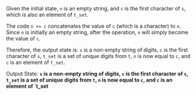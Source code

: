Given the initial state, `n` is an empty string, and `c` is the first character of `s`, which is also an element of `t_set`. 

The code `n += c` concatenates the value of `c` (which is a character) to `n`. Since `n` is initially an empty string, after the operation, `n` will simply become the value of `c`.

Therefore, the output state is: `s` is a non-empty string of digits, `c` is the first character of `s`, `t_set` is a set of unique digits from `t`, `n` is now equal to `c`, and `c` is an element of `t_set`.

Output State: **`s` is a non-empty string of digits, `c` is the first character of `s`, `t_set` is a set of unique digits from `t`, `n` is now equal to `c`, and `c` is an element of `t_set**
